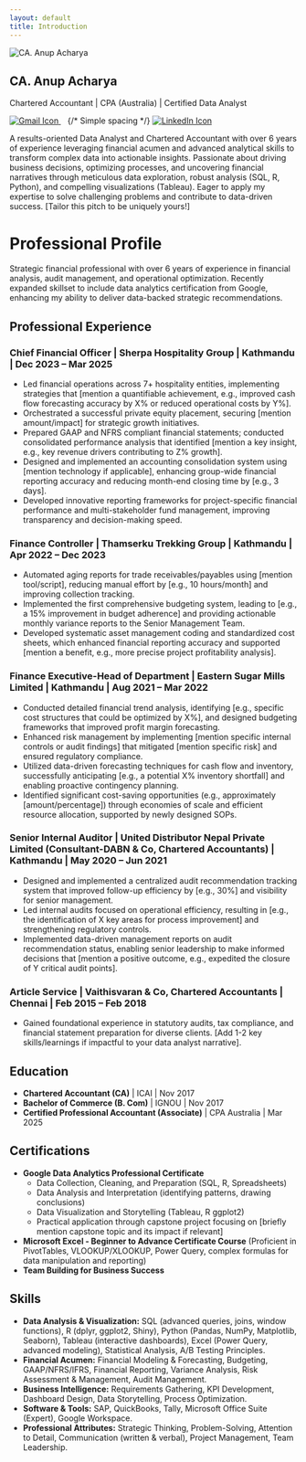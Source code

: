 ```yaml
---
layout: default
title: Introduction
---
```


<div class="profile-header">
  <img src="{{ '/assets/images/Logo_Anup_Acharya.png' | relative_url }}" alt="CA. Anup Acharya" class="profile-image">
  <div class="profile-info">
    <h2>CA. Anup Acharya</h2>
    <p class="tagline">Chartered Accountant | CPA (Australia) | Certified Data Analyst</p>
    <div class="introduction-contact-icons">
      <a href="mailto:{{ site.email }}" target="_blank" rel="noopener noreferrer" aria-label="Email Anup Acharya">
        <img src="{{ '/assets/images/gmail.png' | relative_url }}" alt="Gmail Icon" >
      </a>
         {/* Simple spacing */}
      <a href="https://linkedin.com/in/{{ site.linkedin_username }}" target="_blank" rel="noopener noreferrer" aria-label="Anup Acharya's LinkedIn Profile">
        <img src="{{ '/assets/images/linkedin.png' | relative_url }}" alt="LinkedIn Icon" >
      </a>
    </div>
  </div>
</div>

<p class="intro-pitch">
A results-oriented Data Analyst and Chartered Accountant with over 6 years of experience leveraging financial acumen and advanced analytical skills to transform complex data into actionable insights. Passionate about driving business decisions, optimizing processes, and uncovering financial narratives through meticulous data exploration, robust analysis (SQL, R, Python), and compelling visualizations (Tableau). Eager to apply my expertise to solve challenging problems and contribute to data-driven success. [Tailor this pitch to be uniquely yours!]
</p>
  
# Professional Profile

<p>Strategic financial professional with over 6 years of experience in financial analysis, audit management, and operational optimization. Recently expanded skillset to include data analytics certification from Google, enhancing my ability to deliver data-backed strategic recommendations.</p>

## Professional Experience

### Chief Financial Officer | Sherpa Hospitality Group | Kathmandu | Dec 2023 – Mar 2025
<ul>
  <li>Led financial operations across 7+ hospitality entities, implementing strategies that [mention a quantifiable achievement, e.g., improved cash flow forecasting accuracy by X% or reduced operational costs by Y%].</li>
  <li>Orchestrated a successful private equity placement, securing [mention amount/impact] for strategic growth initiatives.</li>
  <li>Prepared GAAP and NFRS compliant financial statements; conducted consolidated performance analysis that identified [mention a key insight, e.g., key revenue drivers contributing to Z% growth].</li>
  <li>Designed and implemented an accounting consolidation system using [mention technology if applicable], enhancing group-wide financial reporting accuracy and reducing month-end closing time by [e.g., 3 days].</li>
  <li>Developed innovative reporting frameworks for project-specific financial performance and multi-stakeholder fund management, improving transparency and decision-making speed.</li>
</ul>

### Finance Controller | Thamserku Trekking Group | Kathmandu | Apr 2022 – Dec 2023
<ul>
  <li>Automated aging reports for trade receivables/payables using [mention tool/script], reducing manual effort by [e.g., 10 hours/month] and improving collection tracking.</li>
  <li>Implemented the first comprehensive budgeting system, leading to [e.g., a 15% improvement in budget adherence] and providing actionable monthly variance reports to the Senior Management Team.</li>
  <li>Developed systematic asset management coding and standardized cost sheets, which enhanced financial reporting accuracy and supported [mention a benefit, e.g., more precise project profitability analysis].</li>
</ul>

### Finance Executive-Head of Department | Eastern Sugar Mills Limited | Kathmandu | Aug 2021 – Mar 2022
<ul>
  <li>Conducted detailed financial trend analysis, identifying [e.g., specific cost structures that could be optimized by X%], and designed budgeting frameworks that improved profit margin forecasting.</li>
  <li>Enhanced risk management by implementing [mention specific internal controls or audit findings] that mitigated [mention specific risk] and ensured regulatory compliance.</li>
  <li>Utilized data-driven forecasting techniques for cash flow and inventory, successfully anticipating [e.g., a potential X% inventory shortfall] and enabling proactive contingency planning.</li>
  <li>Identified significant cost-saving opportunities (e.g., approximately [amount/percentage]) through economies of scale and efficient resource allocation, supported by newly designed SOPs.</li>
</ul>

### Senior Internal Auditor | United Distributor Nepal Private Limited (Consultant-DABN & Co, Chartered Accountants) | Kathmandu | May 2020 – Jun 2021
<ul>
  <li>Designed and implemented a centralized audit recommendation tracking system that improved follow-up efficiency by [e.g., 30%] and visibility for senior management.</li>
  <li>Led internal audits focused on operational efficiency, resulting in [e.g., the identification of X key areas for process improvement] and strengthening regulatory controls.</li>
  <li>Implemented data-driven management reports on audit recommendation status, enabling senior leadership to make informed decisions that [mention a positive outcome, e.g., expedited the closure of Y critical audit points].</li>
</ul>

### Article Service | Vaithisvaran & Co, Chartered Accountants | Chennai | Feb 2015 – Feb 2018
<ul>
  <li>Gained foundational experience in statutory audits, tax compliance, and financial statement preparation for diverse clients. [Add 1-2 key skills/learnings if impactful to your data analyst narrative].</li>
</ul>

## Education
<ul>
  <li><strong>Chartered Accountant (CA)</strong> | ICAI | Nov 2017</li>
  <li><strong>Bachelor of Commerce (B. Com)</strong> | IGNOU | Nov 2017</li>
  <li><strong>Certified Professional Accountant (Associate)</strong> | CPA Australia | Mar 2025</li>
</ul>

## Certifications
<ul>
  <li>
    <strong>Google Data Analytics Professional Certificate</strong>
    <ul>
      <li>Data Collection, Cleaning, and Preparation (SQL, R, Spreadsheets)</li>
      <li>Data Analysis and Interpretation (identifying patterns, drawing conclusions)</li>
      <li>Data Visualization and Storytelling (Tableau, R ggplot2)</li>
      <li>Practical application through capstone project focusing on [briefly mention capstone topic and its impact if relevant]</li>
    </ul>
  </li>
  <li><strong>Microsoft Excel - Beginner to Advance Certificate Course</strong> (Proficient in PivotTables, VLOOKUP/XLOOKUP, Power Query, complex formulas for data manipulation and reporting)</li>
  <li><strong>Team Building for Business Success</strong></li>
</ul>

## Skills
<ul>
  <li><strong>Data Analysis & Visualization:</strong> SQL (advanced queries, joins, window functions), R (dplyr, ggplot2, Shiny), Python (Pandas, NumPy, Matplotlib, Seaborn), Tableau (interactive dashboards), Excel (Power Query, advanced modeling), Statistical Analysis, A/B Testing Principles.</li>
  <li><strong>Financial Acumen:</strong> Financial Modeling & Forecasting, Budgeting, GAAP/NFRS/IFRS, Financial Reporting, Variance Analysis, Risk Assessment & Management, Audit Management.</li>
  <li><strong>Business Intelligence:</strong> Requirements Gathering, KPI Development, Dashboard Design, Data Storytelling, Process Optimization.</li>
  <li><strong>Software & Tools:</strong> SAP, QuickBooks, Tally, Microsoft Office Suite (Expert), Google Workspace.</li>
  <li><strong>Professional Attributes:</strong> Strategic Thinking, Problem-Solving, Attention to Detail, Communication (written & verbal), Project Management, Team Leadership.</li>
</ul>